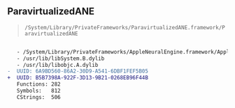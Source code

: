 ## ParavirtualizedANE

> `/System/Library/PrivateFrameworks/ParavirtualizedANE.framework/ParavirtualizedANE`

```diff

   - /System/Library/PrivateFrameworks/AppleNeuralEngine.framework/AppleNeuralEngine
   - /usr/lib/libSystem.B.dylib
   - /usr/lib/libobjc.A.dylib
-  UUID: 6A9BD560-86A2-30D9-A541-6DBF1FEF5B05
+  UUID: B5B7398A-922F-3D13-9B21-0268EB96F44B
   Functions: 282
   Symbols:   812
   CStrings:  506

```
